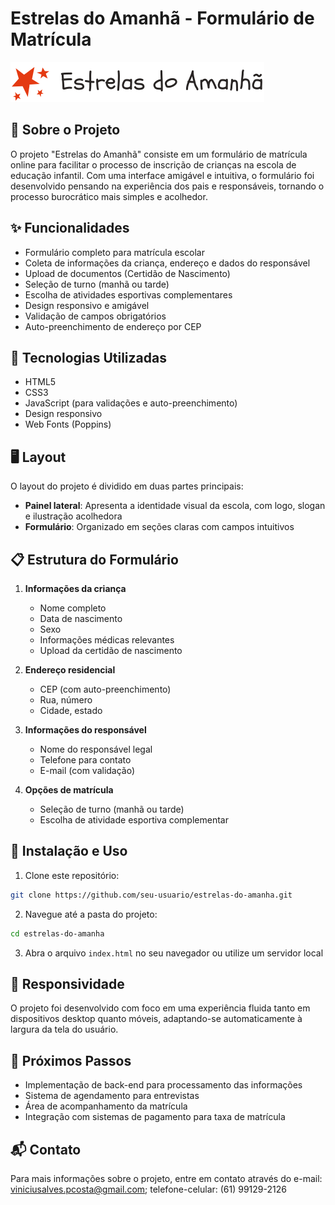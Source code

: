 # Estrelas do Amanhã - Formulário de Matrícula

![Logo Estrelas do Amanhã](assets/logo.svg)

## 📝 Sobre o Projeto

O projeto "Estrelas do Amanhã" consiste em um formulário de matrícula online para facilitar o processo de inscrição de crianças na escola de educação infantil. Com uma interface amigável e intuitiva, o formulário foi desenvolvido pensando na experiência dos pais e responsáveis, tornando o processo burocrático mais simples e acolhedor.

## ✨ Funcionalidades

- Formulário completo para matrícula escolar
- Coleta de informações da criança, endereço e dados do responsável
- Upload de documentos (Certidão de Nascimento)
- Seleção de turno (manhã ou tarde)
- Escolha de atividades esportivas complementares
- Design responsivo e amigável
- Validação de campos obrigatórios
- Auto-preenchimento de endereço por CEP

## 🚀 Tecnologias Utilizadas

- HTML5
- CSS3
- JavaScript (para validações e auto-preenchimento)
- Design responsivo
- Web Fonts (Poppins)

## 🖥️ Layout

O layout do projeto é dividido em duas partes principais:

- **Painel lateral**: Apresenta a identidade visual da escola, com logo, slogan e ilustração acolhedora
- **Formulário**: Organizado em seções claras com campos intuitivos

## 📋 Estrutura do Formulário

1. **Informações da criança**
   - Nome completo
   - Data de nascimento
   - Sexo
   - Informações médicas relevantes
   - Upload da certidão de nascimento

2. **Endereço residencial**
   - CEP (com auto-preenchimento)
   - Rua, número
   - Cidade, estado

3. **Informações do responsável**
   - Nome do responsável legal
   - Telefone para contato
   - E-mail (com validação)

4. **Opções de matrícula**
   - Seleção de turno (manhã ou tarde)
   - Escolha de atividade esportiva complementar

## 🔧 Instalação e Uso

1. Clone este repositório:
```bash
git clone https://github.com/seu-usuario/estrelas-do-amanha.git
```

2. Navegue até a pasta do projeto:
```bash
cd estrelas-do-amanha
```

3. Abra o arquivo `index.html` no seu navegador ou utilize um servidor local

## 📱 Responsividade

O projeto foi desenvolvido com foco em uma experiência fluida tanto em dispositivos desktop quanto móveis, adaptando-se automaticamente à largura da tela do usuário.

## 🔮 Próximos Passos

- Implementação de back-end para processamento das informações
- Sistema de agendamento para entrevistas
- Área de acompanhamento da matrícula
- Integração com sistemas de pagamento para taxa de matrícula


## 📬 Contato

Para mais informações sobre o projeto, entre em contato através do e-mail: viniciusalves.pcosta@gmail.com; telefone-celular: (61) 99129-2126
